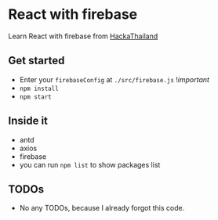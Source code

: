 # React with firebase
Learn React with firebase from [HackaThailand](https://hackathailand.com/courses/basic-web-application-development-full-stack/)

## Get started

- Enter your `firebaseConfig` at `./src/firebase.js` $!important$
- `npm install`
- `npm start`

## Inside it

- antd
- axios
- firebase
- you can run `npm list` to show packages list

## TODOs

- No any TODOs, because I already forgot this code.